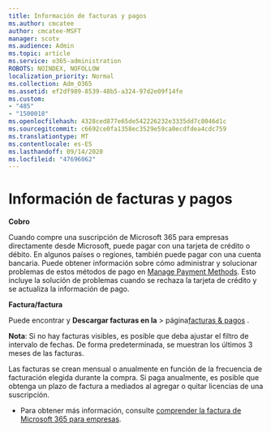 ```yaml
---
title: Información de facturas y pagos
ms.author: cmcatee
author: cmcatee-MSFT
manager: scotv
ms.audience: Admin
ms.topic: article
ms.service: o365-administration
ROBOTS: NOINDEX, NOFOLLOW
localization_priority: Normal
ms.collection: Adm_O365
ms.assetid: ef2df989-8539-48b5-a324-97d2e09f14fe
ms.custom:
- "485"
- "1500018"
ms.openlocfilehash: 4328ced877e65de542226232e3335dd7c8046d1c
ms.sourcegitcommit: c6692ce0fa1358ec3529e59ca0ecdfdea4cdc759
ms.translationtype: MT
ms.contentlocale: es-ES
ms.lasthandoff: 09/14/2020
ms.locfileid: "47696062"
---
```

# <a name="invoice-and-payment-information"></a>Información de facturas y pagos

**Cobro**

Cuando compre una suscripción de Microsoft 365 para empresas directamente desde Microsoft, puede pagar con una tarjeta de crédito o débito.  En algunos países o regiones, también puede pagar con una cuenta bancaria.  Puede obtener información sobre cómo administrar y solucionar problemas de estos métodos de pago en [Manage Payment Methods](https://docs.microsoft.com/microsoft-365/commerce/billing-and-payments/manage-payment-methods). Esto incluye la solución de problemas cuando se rechaza la tarjeta de crédito y se actualiza la información de pago.

**Factura/factura**

Puede encontrar y **Descargar facturas en la**  >  página[facturas & pagos](https://go.microsoft.com/fwlink/p/?linkid=848039) .  

**Nota**: Si no hay facturas visibles, es posible que deba ajustar el filtro de intervalo de fechas.  De forma predeterminada, se muestran los últimos 3 meses de las facturas.

Las facturas se crean mensual o anualmente en función de la frecuencia de facturación elegida durante la compra.  Si paga anualmente, es posible que obtenga un plazo de factura a mediados al agregar o quitar licencias de una suscripción.

- Para obtener más información, consulte [comprender la factura de Microsoft 365 para empresas](https://docs.microsoft.com/microsoft-365/commerce/billing-and-payments/understand-your-invoice2).